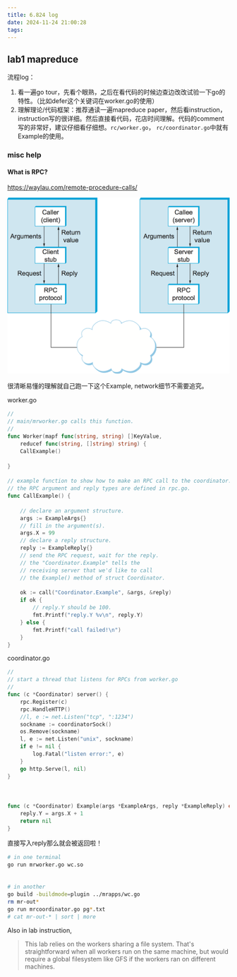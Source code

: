 ```yaml
---
title: 6.824 log 
date: 2024-11-24 21:00:28
tags:
---
```


## lab1 mapreduce 

流程log：
1. 看一遍go tour，先看个眼熟，之后在看代码的时候边查边改改试验一下go的特性。（比如defer这个关键词在worker.go的使用）
2. 理解理论/代码框架：推荐通读一遍mapreduce paper，然后看instruction，instruction写的很详细。然后直接看代码，花店时间理解。代码的comment写的非常好，建议仔细看仔细想。`rc/worker.go`， `rc/coordinator.go`中就有Example的使用。


### misc help 

#### What is RPC? 
https://waylau.com/remote-procedure-calls/

![](image.png)

很清晰易懂的理解就自己跑一下这个Example, network细节不需要追究。 

worker.go 
``` go 
//
// main/mrworker.go calls this function.
//
func Worker(mapf func(string, string) []KeyValue,
	reducef func(string, []string) string) {
	CallExample()

}

// example function to show how to make an RPC call to the coordinator.
// the RPC argument and reply types are defined in rpc.go.
func CallExample() {

	// declare an argument structure.
	args := ExampleArgs{}
	// fill in the argument(s).
	args.X = 99
	// declare a reply structure.
	reply := ExampleReply{}
	// send the RPC request, wait for the reply.
	// the "Coordinator.Example" tells the
	// receiving server that we'd like to call
	// the Example() method of struct Coordinator.
    
	ok := call("Coordinator.Example", &args, &reply)
	if ok {
		// reply.Y should be 100.
		fmt.Printf("reply.Y %v\n", reply.Y)
	} else {
		fmt.Printf("call failed!\n")
	}
}
 ```

coordinator.go 
``` go 
//
// start a thread that listens for RPCs from worker.go
//
func (c *Coordinator) server() {
	rpc.Register(c)
	rpc.HandleHTTP()
	//l, e := net.Listen("tcp", ":1234")
	sockname := coordinatorSock()
	os.Remove(sockname)
	l, e := net.Listen("unix", sockname)
	if e != nil {
		log.Fatal("listen error:", e)
	}
	go http.Serve(l, nil)
}



func (c *Coordinator) Example(args *ExampleArgs, reply *ExampleReply) error {
	reply.Y = args.X + 1
	return nil
}
 ```
直接写入reply那么就会被返回啦！ 

``` sh 
# in one terminal
go run mrworker.go wc.so


# in another 
go build -buildmode=plugin ../mrapps/wc.go
rm mr-out*
go run mrcoordinator.go pg*.txt
# cat mr-out-* | sort | more
```

Also in lab instruction, 
> This lab relies on the workers sharing a file system. That's straightforward when all workers run on the same machine, but would require a global filesystem like GFS if the workers ran on different machines.

